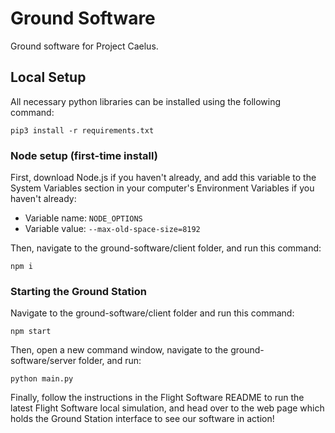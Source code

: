 # Ground Software
Ground software for Project Caelus.

## Local Setup

All necessary python libraries can be installed using the following command: 
```
pip3 install -r requirements.txt
``` 

### Node setup (first-time install)

First, download Node.js if you haven't already, and add this variable to the System Variables section in your computer's Environment Variables if you haven't already:
- Variable name: ```NODE_OPTIONS```
- Variable value: ```--max-old-space-size=8192```

Then, navigate to the ground-software/client folder, and run this command:

```
npm i
```

### Starting the Ground Station

Navigate to the ground-software/client folder and run this command:

```
npm start
```

Then, open a new command window, navigate to the ground-software/server folder, and run:
```
python main.py
```

Finally, follow the instructions in the Flight Software README to run the latest Flight Software local simulation, and head over to the web page which holds the Ground Station interface to see our software in action!
